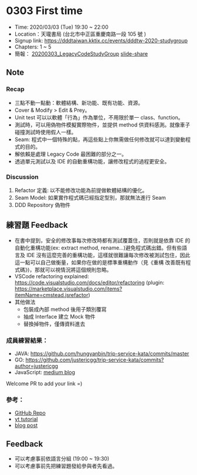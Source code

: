 # 0303 First time

- Time: 2020/03/03 (Tue) 19:30 ~ 22:00
- Location：天瓏書局 (台北市中正區重慶南路一段 105 號 )
- Signup link: https://dddtaiwan.kktix.cc/events/dddtw-2020-studygroup
- Chapters: 1 ~ 5
- 簡報： [20200303_LegacyCodeStudyGroup](./20200303_LegacyCodeStudyGroup.pdf) [slide-share](https://www.slideshare.net/FongXuanLiou/legacy-code-1st-ch1-ch5-229598275)

## Note

### Recap

* 三點不動一點動：軟體結構、新功能、既有功能、資源。
* Cover & Modify > Edit & Prey。
* Unit test 可以以軟體「行為」作為單位，不用限於單一 class、function。
* 測試時，可以用偽物件模擬實際物件，並提供 method 供資料感測。就像車子碰撞測試時使用假人一樣。
* Seam: 程式中一個特殊的點，再這些點上你無需做任何修改就可以達到變動程式的目的。
* 解依賴是處理 Legacy Code 最困難的部分之一。
* 透過單元測試以及 IDE 的自動重構功能，讓修改程式的過程更安全。

### Discussion

1. Refactor 定義: 以不能修改功能為前提做軟體結構的優化。
2. Seam Model: 如果實作程式碼已經指定型別，那就無法進行 Seam
3. DDD Repository 偽物件

## 練習題 Feedback

- 在書中提到，安全的修改事每次修改時都有測試覆蓋住，否則就是依靠 IDE 的自動化重構功能(ex: extract method, rename...)避免程式碼出錯。但有些語言及 IDE 沒有這麼完善的重構功能，這樣就很難讓每次修改被測試包住，因此這一點可以自己做衡量，如果你在做的是標準重構動作（見《重構 改善既有程式碼》)，那就可以視情況將這個規則忽略。
- VSCode refactoring explained: https://code.visualstudio.com/docs/editor/refactoring (plugin: https://marketplace.visualstudio.com/items?itemName=cmstead.jsrefactor)
- 其他做法
  - 包裝成內部 method 後用子類別覆寫
  - 抽成 Interface 建立 Mock 物件
  - 替換掉物件，僅傳資料進去


### 成員練習結果：

* JAVA: https://github.com/hungyanbin/trip-service-kata/commits/master
* GO: https://github.com/justericgg/trip-service-kata/commits?author=justericgg
* JavaScript: [medium blog](https://medium.com/@nick03008/legacy-code-%E9%87%8D%E6%A7%8B%E5%AF%A6%E6%88%B0-ddd-%E8%AE%80%E6%9B%B8%E6%9C%83%E7%AD%86%E8%A8%98-ch1-5-43a641560b21)

Welcome PR to add your link =)


### 參考：

- [GitHub Repo](https://github.com/sandromancuso/trip-service-kata)
- [yt tutorial](https://www.youtube.com/watch?v=_NnElPO5BU0)
- [blog post](http://craftedsw.blogspot.com/2011/07/testing-legacy-hard-wired-dependencies.html)

## Feedback

- 可以考慮事前依語言分組 (19:00 ~ 19:30)
- 可以考慮事前先把練習題發給參與者先看過。


